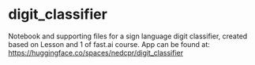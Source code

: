 # digit_classifier
Notebook and supporting files for a sign language digit classifier, created based on Lesson and 1 of fast.ai course.
App can be found at: https://huggingface.co/spaces/nedcpr/digit_classifier
